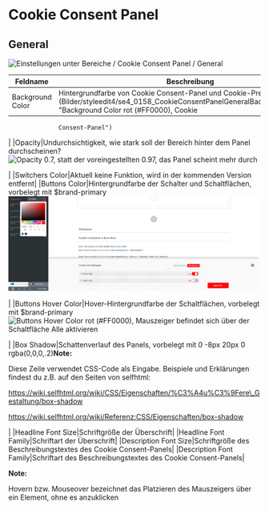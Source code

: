 # Cookie Consent Panel 

## General 

![](Bilder/styleedit4/se4_0157_BereicheCookieConsentPanelGeneral.png "Einstellungen unter Bereiche / Cookie Consent Panel /
        General")

|Feldname|Beschreibung|
|--------|------------|
|Background Color|Hintergrundfarbe von Cookie Consent-Panel und Cookie-Preference-Center![](Bilder/styleedit4/se4_0158_CookieConsentPanelGeneralBackgroundColor.png "Background Color rot (#FF0000), Cookie
                  Consent-Panel")

|
|Opacity|Undurchsichtigkeit, wie stark soll der Bereich hinter dem Panel durchscheinen?![](Bilder/styleedit4/se4_0159_CookieConsentPanelGeneralOpacity.png "Opacity 0.7, statt der voreingestellten 0.97, das
                  Panel scheint mehr durch")

|
|Switchers Color|Aktuell keine Funktion, wird in der kommenden Version entfernt|
|Buttons Color|Hintergrundfarbe der Schalter und Schaltflächen, vorbelegt mit $brand-primary![](Bilder/styleedit4/se4_0160_CookieConsentPanelGeneralButtonsColor.png "Buttons Color rot (#FF0000)")

|
|Buttons Hover Color|Hover-Hintergrundfarbe der Schaltflächen, vorbelegt mit $brand-primary![](Bilder/styleedit4/se4_0161_CookieConsentPanelGeneralButtonsColorHover.png "Buttons Hover Color rot (#FF0000), Mauszeiger
                  befindet sich über der Schaltfläche Alle
                  aktivieren")

|
|Box Shadow|Schattenverlauf des Panels, vorbelegt mit 0 -8px 20px 0 rgba\(0,0,0,.2\)**Note:**

Diese Zeile verwendet CSS-Code als Eingabe. Beispiele und Erklärungen findest du z.B. auf den Seiten von selfhtml:

https://wiki.selfhtml.org/wiki/CSS/Eigenschaften/%C3%A4u%C3%9Fere\_Gestaltung/box-shadow

https://wiki.selfhtml.org/wiki/Referenz:CSS/Eigenschaften/box-shadow

|
|Headline Font Size|Schriftgröße der Überschrift|
|Headline Font Family|Schriftart der Überschrift|
|Description Font Size|Schriftgröße des Beschreibungstextes des Cookie Consent-Panels|
|Description Font Family|Schriftart des Beschreibungstextes des Cookie Consent-Panels|

**Note:**

Hovern bzw. Mouseover bezeichnet das Platzieren des Mauszeigers über ein Element, ohne es anzuklicken



